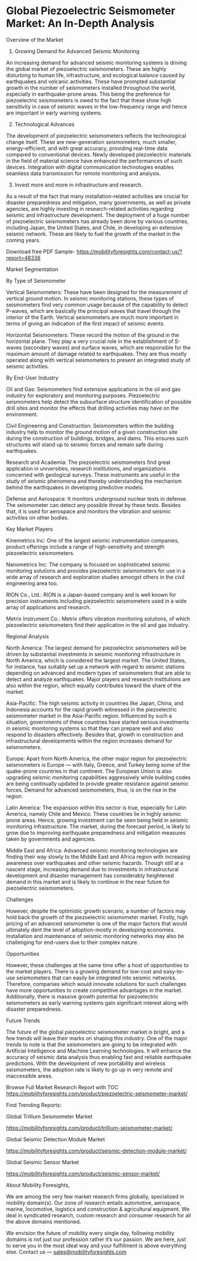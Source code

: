 # Global Piezoelectric Seismometer Market: An In-Depth Analysis

Overview of the Market

1. Growing Demand for Advanced Seismic Monitoring

An increasing demand for advanced seismic monitoring systems is driving the global market of piezoelectric seismometers. These are highly disturbing to human life, infrastructure, and ecological balance caused by earthquakes and volcanic activities. These have prompted substantial growth in the number of seismometers installed throughout the world, especially in earthquake-prone areas. This being the preference for piezoelectric seismometers is owed to the fact that these show high sensitivity in case of seismic waves in the low-frequency range and hence are important in early warning systems.

2. Technological Advances

The development of piezoelectric seismometers reflects the technological change itself. These are new-generation seismometers, much smaller, energy-efficient, and with great accuracy, providing real-time data compared to conventional devices. Newly developed piezoelectric materials in the field of material science have enhanced the performances of such devices. Integration with digital communication technologies enables seamless data transmission for remote monitoring and analysis.

3. Invest more and more in infrastructure and research.

As a result of the fact that many installation-related activities are crucial for disaster preparedness and mitigation, many governments, as well as private agencies, are highly investing in research-related activities regarding seismic and infrastructure development. The deployment of a huge number of piezoelectric seismometers has already been done by various countries, including Japan, the United States, and Chile, in developing an extensive seismic network. These are likely to fuel the growth of the market in the coming years.

Download free PDF Sample- https://mobilityforesights.com/contact-us/?report=48338

Market Segmentation

By Type of Seismometer

Vertical Seismometers: These have been designed for the measurement of vertical ground motion. In seismic monitoring stations, these types of seismometers find very common usage because of the capability to detect P-waves, which are basically the principal waves that travel through the interior of the Earth. Vertical seismometers are much more important in terms of giving an indication of the first impact of seismic events.

Horizontal Seismometers: These record the motion of the ground in the horizontal plane. They play a very crucial role in the establishment of S-waves (secondary waves) and surface waves, which are responsible for the maximum amount of damage related to earthquakes. They are thus mostly operated along with vertical seismometers to present an integrated study of seismic activities.

By End-User Industry

Oil and Gas: Seismometers find extensive applications in the oil and gas industry for exploratory and monitoring purposes. Piezoelectric seismometers help detect the subsurface structure identification of possible drill sites and monitor the effects that drilling activities may have on the environment.

Civil Engineering and Construction: Seismometers within the building industry help to monitor the ground motion of a given construction site during the construction of buildings, bridges, and dams. This ensures such structures will stand up to seismic forces and remain safe during earthquakes.

Research and Academia: The piezoelectric seismometers find great application in universities, research institutions, and organizations concerned with geological surveys. These instruments are useful in the study of seismic phenomena and thereby understanding the mechanism behind the earthquakes in developing predictive models.

Defense and Aerospace: It monitors underground nuclear tests in defense. The seismometer can detect any possible threat by these tests. Besides that, it is used for aerospace and monitors the vibration and seismic activities on other bodies.

Key Market Players

Kinemetrics Inc: One of the largest seismic instrumentation companies, product offerings include a range of high-sensitivity and strength piezoelectric seismometers.

Nanometrics Inc: The company is focused on sophisticated seismic monitoring solutions and provides piezoelectric seismometers for use in a wide array of research and exploration studies amongst others in the civil engineering area too.

RION Co., Ltd.: RION is a Japan-based company and is well known for precision instruments including piezoelectric seismometers used in a wide array of applications and research.

Metrix Instrument Co.: Metrix offers vibration monitoring solutions, of which piezoelectric seismometers find their application in the oil and gas industry.

Regional Analysis

North America: The largest demand for piezoelectric seismometers will be driven by substantial investments in seismic monitoring infrastructure in North America, which is considered the largest market. The United States, for instance, has suitably set up a network with regard to seismic stations depending on advanced and modern types of seismometers that are able to detect and analyze earthquakes. Major players and research institutions are also within the region, which equally contributes toward the share of the market.

Asia-Pacific: The high seismic activity in countries like Japan, China, and Indonesia accounts for the rapid growth witnessed in the piezoelectric seismometer market in the Asia-Pacific region. Influenced by such a situation, governments of these countries have started serious investments in seismic monitoring systems so that they can prepare well and also respond to disasters effectively. Besides that, growth in construction and infrastructural developments within the region increases demand for seismometers.

Europe: Apart from North America, the other major region for piezoelectric seismometers is Europe — with Italy, Greece, and Turkey being some of the quake-prone countries in that continent. The European Union is also upgrading seismic monitoring capabilities aggressively while building codes are being continually updated to provide greater resistance against seismic forces. Demand for advanced seismometers, thus, is on the rise in the region.

Latin America: The expansion within this sector is true, especially for Latin America, namely Chile and Mexico. These countries lie in highly seismic prone areas. Hence, growing investment can be seen being held in seismic monitoring infrastructure. The market, during the forecast period, is likely to grow due to improving earthquake preparedness and mitigation measures taken by governments and agencies.

Middle East and Africa: Advanced seismic monitoring technologies are finding their way slowly to the Middle East and Africa region with increasing awareness over earthquakes and other seismic hazards. Though still at a nascent stage, increasing demand due to investments in infrastructural development and disaster management has considerably heightened demand in this market and is likely to continue in the near future for piezoelectric seismometers.

Challenges

However, despite the optimistic growth scenario, a number of factors may hold back the growth of the piezoelectric seismometer market. Firstly, high pricing of an advanced seismometer is one of the major factors that would ultimately dent the level of adoption-mostly in developing economies. Installation and maintenance of seismic monitoring networks may also be challenging for end-users due to their complex nature.

Opportunities

However, these challenges at the same time offer a host of opportunities to the market players. There is a growing demand for low-cost and easy-to-use seismometers that can easily be integrated into seismic networks. Therefore, companies which would innovate solutions for such challenges have more opportunities to create competitive advantages in the market. Additionally, there is massive growth potential for piezoelectric seismometers as early warning systems gain significant interest along with disaster preparedness.

Future Trends

The future of the global piezoelectric seismometer market is bright, and a few trends will leave their marks on shaping this industry. One of the major trends to note is that the seismometers are going to be integrated with Artificial Intelligence and Machine Learning technologies. It will enhance the accuracy of seismic data analysis thus enabling fast and reliable earthquake predictions. With the development of new portability and wireless seismometers, the adoption rate is likely to go up in very remote and inaccessible areas.

Browse Full Market Research Report with TOC https://mobilityforesights.com/product/piezoelectric-seismometer-market/

Find Trending Reports:

Global Trillium Seismometer Market

https://mobilityforesights.com/product/trillium-seismometer-market/

Global Seismic Detection Module Market

https://mobilityforesights.com/product/seismic-detection-module-market/

Global Seismic Sensor Market

https://mobilityforesights.com/product/seismic-sensor-market/

About Mobility Foresights,

We are among the very few market research firms globally, specialized in mobility domain(s). Our zone of research entails automotive, aerospace, marine, locomotive, logistics and construction & agricultural equipment. We deal in syndicated research, custom research and consumer research for all the above domains mentioned.

We envision the future of mobility every single day, following mobility domains is not just our profession rather it’s our passion. We are here, just to serve you in the most ideal way and your fulfillment is above everything else. Contact us — sales@mobilityforesights.com
